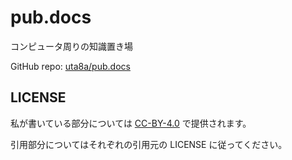# pub.docs

コンピュータ周りの知識置き場

GitHub repo: [uta8a/pub.docs](https://github.com/uta8a/pub.docs)

## LICENSE

私が書いている部分については [CC-BY-4.0](https://creativecommons.org/licenses/by/4.0/deed.en) で提供されます。

引用部分についてはそれぞれの引用元の LICENSE に従ってください。

